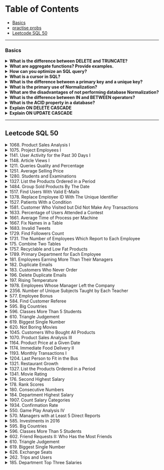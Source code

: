 # Table of Contents

- [Basics](#Basics)
- [practise probs](#practise-probs)
- [Leetcode SQL 50](#Leetcode-SQL-50)
 
---

### Basics

<details>
<summary><b>What is the difference between DELETE and TRUNCATE?</b></summary>
<p>
The delete statement removes single or multiple rows from an existing table depending on the specified condition.
DELETE statement is used to delete a row from a table.
 
The truncate command deletes the whole contents of an existing table without the table itself. It pserves the table structure or schema.
TRUNCATE statement is used to remove all the rows from a table.
</p>
</details>

<details>
<summary><b>What are aggregate functions? Provide examples.</b></summary>
<p>
  "Aggregate functions are
 SQL functions that perform a calculation on a set of values and return a single value. These functions are commonly used to summarize data, such as calculating totals, averages, counts, etc. Aggregate functions are often used with the GROUP BY clause in SQL to group rows that share a property.
ex--COUNT(),SUM()"
</p>
</details>

<details>
<summary><b>How can you optimize an SQL query?</b></summary>
<p>
  "Avoid SELECT * (Use Specific Columns)
Use Joins Instead of Subqueries
Use EXISTS Instead of IN for Subqueries
"
</p>
</details>

<details>
<summary><b>What is a cursor in SQL?</b></summary>
<p>
  "A cursor in SQL is a database object used to retrieve, manipulate, and navigate through a result set one row at a time. Cursors are particularly useful when you need to process individual rows returned by a query, especially in cases where a more procedural approach is required, like performing row-by-row operations.
"
</p>
</details>

<details>
<summary><b>What is the difference between a primary key and a unique key?</b></summary>
<p>
  "The primary key and unique key both are essential constraints of the SQL. The main difference among them is that the primary key identifies each record in the table. In contrast, the unique key pvents duplicate entries in a column except for a NULL value. The following comparison chart explains it more clearly:
 
Unique, can be null, table can have multiple unique atributes
"
</p>
</details>

<details>
<summary><b>What is the primary use of Normalization?</b></summary>
<p>
  "Normalization is mainly used to add, delete or modify a field that can be made in a single table. The primary use of Normalization is to remove redundancy and remove the insert, delete and update distractions. Normalization breaks the table into small partitions and then links them using different relationships to avoid the chances of redundancy.
"
</p>
</details>

<details>
<summary><b>What are the disadvantages of not performing database Normalization?</b></summary>
<p>
  "The occurrence of redundant terms in the database causes the waste of space in the disk.
 
Due to redundant terms, inconsistency may also occur. If any change is made in the data of one table but not made in the same data of another table, then inconsistency will occur. This inconsistency will lead to the maintenance problem and effects the ACID properties as well.
"
</p>
</details>

<details>
<summary><b>What is the difference between IN and BETWEEN operators?</b></summary>
<p>
  "The occurrence of redundant terms in the database causes the waste of space in the disk.
 
Due to redundant terms, inconsistency may also occur. If any change is made in the data of one table but not made in the same data of another table, then inconsistency will occur. This inconsistency will lead to the maintenance problem and effects the ACID properties as well."
</p>
</details>

<details>
<summary><b>What is the ACID property in a database?</b></summary>
<p>
  "The ACID properties are meant for the transaction that goes through a different group of tasks. A transaction is a single logical order of data. It provides properties to maintain consistency before and after the transaction in a database. It also ensures that the data transactions are processed reliably in a database system.
 
The ACID property is an acronym for Atomicity, Consistency, Isolation, and Durability.
 
Atomicity: It ensures that all statements or operations within the transaction unit must be executed successfully. If one part of the transaction fails, the entire transaction fails, and the database state is left unchanged. Its main features are COMMIT, ROLLBACK, and AUTO-COMMIT.
 
Consistency: This property ensures that the data must meet all validation rules. In simple words, we can say that the database changes state only when a transaction will be committed successfully. It also protects data from crashes.
 
Isolation: This property guarantees that the concurrent property of execution in the transaction unit must be operated independently. It also ensures that statements are transparent to each other. The main goal of providing isolation is to control concurrency in a database.
 
Durability: This property guarantees that once a transaction has been committed, it persists permanently even if the system crashes, power loss, or failed.
"
</p>
</details>

<details>
<summary><b>Explain ON DELETE CASCADE</b></summary>
<p>
  "ON DELETE CASCADE is an option that you can set on a foreign key constraint in a relational database. It defines the behavior that should occur when a row in the parent table (the table containing the primary key) is deleted.
 
CREATE TABLE orders (
order_id INT PRIMARY KEY,
customer_id INT,
FOREIGN KEY (customer_id) REFERENCES customers(customer_id)
ON DELETE CASCADE
);"
</p>
</details>

<details>
<summary><b>Explain ON UPDATE CASCADE</b></summary>
<p>
  ON UPDATE CASCADE is another option you can set on a foreign key constraint. It defines the behavior that should occur when a row in the parent table is updated
</p>
</details>

---

## Leetcode SQL 50

<details>
<summary>1068. Product Sales Analysis I</summary>
  
  ```sql
"SELECT 
p.product_name, s.year, s.price
FROM 
Sales s
JOIN 
Product p
ON
s.product_id = p.product_id"
  ```

</details>

<details>
<summary>1075. Project Employees I</summary>

```sql
"SELECT 
project_id,
ROUND(AVG(experience_years), 2) AS average_years
FROM 
Project p
JOIN 
Employee e
ON 
p.employee_id = e.employee_id
GROUP BY 
project_id"
```

</details>

<details>
<summary>1141. User Activity for the Past 30 Days I</summary>

```sql
"SELECT activity_date AS day, COUNT(DISTINCT user_id) AS active_users
FROM Activity
WHERE (activity_date > ""2019-06-27"" AND activity_date <= ""2019-07-27"")
GROUP BY activity_date;"
```

</details>

<details>
<summary>1148. Article Views I</summary>

```sql
"select distinct author_id as id from Views
where author_id = viewer_id 
order by id;"
```

</details>

<details>
<summary>1211. Queries Quality and Percentage</summary>

```sql
"SELECT 
query_name,
ROUND(AVG(rating / position), 2) AS quality,
ROUND(AVG(rating < 3) * 100, 2) AS poor_query_percentage 
FROM 
Queries
GROUP BY 
query_name"
```

</details>

<details>
<summary>1251. Average Selling Price</summary>

```sql
"SELECT p.product_id, IFNULL(ROUND(SUM(units*price)/SUM(units),2),0) AS average_price
FROM Prices p LEFT JOIN UnitsSold u
ON p.product_id = u.product_id AND
u.purchase_date BETWEEN start_date AND end_date
group by product_id"
```

</details>

<details>
<summary>1280. Students and Examinations</summary>

```sql
"SELECT S.student_id, S.student_name, SUB.subject_name, 
count(E.subject_name) AS attended_exams FROM Students S CROSS JOIN 
Subjects SUB LEFT OUTER JOIN Examinations E ON 
S.student_id = E.student_id AND SUB.subject_name = E.subject_name 
GROUP BY S.student_id, S.student_name,SUB.subject_name ORDER BY 
S.student_id, SUB.subject_name"
```

</details>

<details>
<summary>1327. List the Products Ordered in a Period</summary>

```sql
"SELECT p.product_name AS product_name, sum(o.unit) AS unit FROM Products p
JOIN Orders o USING (product_id)
WHERE YEAR(o.order_date)='2020' AND MONTH(o.order_date)='02'
GROUP BY p.product_id
HAVING SUM(o.unit)>=100"
```

</details>

<details>
<summary>1484. Group Sold Products By The Date</summary>

```sql
"SELECT sell_date,
COUNT(DISTINCT(product)) AS num_sold, 
GROUP_CONCAT(DISTINCT product ORDER BY product ASC SEPARATOR ',') AS products
FROM Activities
GROUP BY sell_date
ORDER BY sell_date ASC"
```

</details>

<details>
<summary>1517. Find Users With Valid E-Mails</summary>

```sql
"SELECT
user_id,
name,
mail
FROM Users
WHERE mail LIKE '[a-zA-Z]%@leetcode.com' AND LEFT(mail, LEN(mail) - 13) NOT LIKE '%[^0-9a-zA-Z_.-]%'"
```

</details>

<details>
<summary>1378. Replace Employee ID With The Unique Identifier</summary>

```sql
"SELECT eu.unique_id AS unique_id, e.name
FROM Employees e
LEFT JOIN EmployeeUNI eu USING(id)"
```

</details>

<details>
<summary>1527. Patients With a Condition</summary>

```sql
"SELECT *
FROM Patients
WHERE conditions LIKE '% DIAB1%' OR conditions LIKE 'DIAB1%'"
```

</details>

<details>
<summary>1581. Customer Who Visited but Did Not Make Any Transactions</summary>

```sql
"SELECT 
customer_id, 
COUNT(visit_id) AS count_no_trans 
FROM 
Visits 
WHERE 
visit_id NOT IN (
SELECT 
visit_id 
FROM 
Transactions
) 
GROUP BY 
customer_id"
```

</details>

<details>
<summary>1633. Percentage of Users Attended a Contest</summary>

```sql
"select contest_id , round (count(distinct user_id )*100/(select count( user_id )from Users ),2)as percentage 
from Register 
group by contest_id 
order by percentage desc,contest_id"
```

</details>

<details>
<summary>1661. Average Time of Process per Machine</summary>

```sql
"SELECT a.machine_id, 
ROUND(AVG(b.timestamp - a.timestamp), 3) AS processing_time
FROM Activity a, 
Activity b
WHERE 
a.machine_id = b.machine_id
AND 
a.process_id = b.process_id
AND 
a.activity_type = 'start'
AND 
b.activity_type = 'end'
GROUP BY machine_id"
```

</details>

<details>
<summary>1667. Fix Names in a Table</summary>

```sql
"SELECT Users.user_id , CONCAT(UPPER(SUBSTR(Users.name,1,1)),LOWER(SUBSTR(Users.name,2))) AS name 
FROM Users
ORDER BY
Users.user_id ASC"
```

</details>

<details>
<summary>1683. Invalid Tweets</summary>

```sql
"SELECT tweet_id
FROM Tweets
WHERE CHAR_LENGTH(content) > 15"
```

</details>

<details>
<summary>1729. Find Followers Count</summary>

```sql
"SELECT user_id, COUNT(user_id) AS followers_count
FROM followers
GROUP BY user_id
ORDER BY user_id ASC;"
```

</details>

<details>
<summary>1731. The Number of Employees Which Report to Each Employee</summary>

```sql
"select e2.employee_id, 
e2.name, 
COUNT(e1.employee_id) as reports_count, 
ROUND(AVG(e1.age)) as average_age
from employees e1 join employees e2
on e1.reports_to = e2.employee_id
group by employee_id
order by employee_id"
```

</details>

<details>
<summary>175. Combine Two Tables</summary>

```sql
"select FirstName, LastName, City, State
from Person left join Address
on Person.PersonId = Address.PersonId
;"
```

</details>

<details>
<summary>1757. Recyclable and Low Fat Products</summary>

```sql
"SELECT
product_id
FROM
Products
WHERE
low_fats = 'Y' AND recyclable = 'Y'"
```

</details>

<details>
<summary>1789. Primary Department for Each Employee</summary>

```sql
"SELECT DISTINCT employee_id, department_id
FROM Employee
WHERE employee_id IN (
SELECT employee_id
FROM Employee
GROUP BY employee_id
HAVING COUNT(*) = 1
)
OR primary_flag = 'Y'
ORDER BY employee_id;"
```

</details>

<details>
<summary>181. Employees Earning More Than Their Managers</summary>

```sql
"SELECT e2.name as Employee
FROM employee e1
INNER JOIN employee e2 ON e1.id = e2.managerID
WHERE
e1.salary < e2.salary"
```

</details>

<details>
<summary>182. Duplicate Emails</summary>

```sql
"SELECT email from Person
group by email
having count(email) > 1;"
```

</details>

<details>
<summary>183. Customers Who Never Order</summary>

```sql
"SELECT name as Customers
from Customers
where id not in (
select customerId
from Orders
);"
```

</details>

<details>
<summary>196. Delete Duplicate Emails</summary>

```sql
"delete p1 from person p1,person p2 
where p1.email=p2.email and p1.id>p2.id;"
```

</details>

<details>
<summary>197. Rising Temperature</summary>

```sql"SELECT 
w1.id
FROM 
Weather w1
JOIN 
Weather w2
ON 
DATEDIFF(w1.recordDate, w2.recordDate) = 1
WHERE 
w1.temperature > w2.temperature;"

```

</details>

<details>
<summary>1978. Employees Whose Manager Left the Company</summary>

```sql
"SELECT e1.employee_id
FROM Employees e1
LEFT JOIN Employees e2
ON e1.manager_id = e2.employee_id
WHERE e1.salary < 30000 AND e2.employee_id IS NULL AND e1.manager_id IS NOT NULL
ORDER BY employee_id;"
```

</details>

<details>
<summary>2356. Number of Unique Subjects Taught by Each Teacher</summary>

```sql
select teacher_id,count(distinct subject_id) as cnt from Teacher group by teacher_id
```

</details>

<details>
<summary>577. Employee Bonus</summary>

```sql
"SELECT
Employee.name, Bonus.bonus
FROM
Employee
LEFT JOIN
Bonus ON Employee.empid = Bonus.empid
WHERE
bonus < 1000 OR bonus IS NULL
;"
```

</details>

<details>
<summary>584. Find Customer Referee</summary>

```sql
"SELECT
name
FROM
Customer
WHERE 
IFNULL(referee_id,0) <> 2;"
```

</details>

<details>
<summary>595. Big Countries</summary>

```sql
"SELECT 
* 
FROM 
world 
WHERE 
area >= 3000000 
OR population >= 25000000"
```

</details>

<details>
<summary>596. Classes More Than 5 Students</summary>

```sql
"SELECT class
FROM Courses
GROUP BY class
HAVING COUNT(student) >= 5;"
```

</details>

<details>
<summary>610. Triangle Judgement</summary>

```sql
"select 
x,y,z,
case when (x+y) > z and (x+z) > y and (y+z) > x then 'Yes' else 'No' end as triangle
from Triangle"
```

</details>

<details>
<summary>619. Biggest Single Number</summary>

```sql
"SELECT MAX(num) AS num
FROM (
SELECT num
FROM MyNumbers
GROUP BY num
HAVING COUNT(num) = 1
) AS unique_numbers;"
```

</details>

<details>
<summary>620. Not Boring Movies</summary>

```sql
"select * from Cinema
where id % 2 = 1 and description != 'boring'
order by rating desc"
```

</details>

<details>
<summary>1045. Customers Who Bought All Products</summary>

```sql
"SELECT customer_id FROM Customer GROUP BY customer_id
HAVING COUNT(distinct product_key) = (SELECT COUNT(product_key) FROM Product)'"
```

</details>

<details>
<summary>1070. Product Sales Analysis III</summary>

```sql
"SELECT 
product_id, 
year AS first_year, 
quantity, 
price 
FROM 
Sales 
WHERE 
(product_id, year) IN (
SELECT 
product_id, 
MIN(year) AS year 
FROM 
Sales 
GROUP BY 
product_id
);"
```

</details>

<details>
<summary>1164. Product Price at a Given Date</summary>

```sql
"SELECT
product_id,
IFNULL (price, 10) AS price
FROM
(
SELECT DISTINCT
product_id
FROM
Products
) AS UniqueProducts
LEFT JOIN (
SELECT DISTINCT
product_id,
FIRST_VALUE (new_price) OVER (
PARTITION BY
product_id
ORDER BY
change_date DESC
) AS price
FROM
Products
WHERE
change_date <= '2019-08-16'
) AS LastChangedPrice USING (product_id);"
```

</details>

<details>
<summary>1174. Immediate Food Delivery II</summary>

```sql
"Select 
round(avg(order_date = customer_pref_delivery_date)*100, 2) as immediate_percentage
from Delivery
where (customer_id, order_date) in (
Select customer_id, min(order_date) 
from Delivery
group by customer_id
);"
```

</details>

<details>
<summary>1193. Monthly Transactions I</summary>

```sql
"SELECT 
LEFT(trans_date, 7) AS month, country, 
COUNT(id) AS trans_count, 
SUM(state = 'approved') AS approved_count, 
SUM(amount) AS trans_total_amount, 
SUM(CASE 
WHEN state = 'approved' THEN amount 
ELSE 0 
END) AS approved_total_amount
FROM Transactions
GROUP BY month, country"
```

</details>

<details>
<summary>1204. Last Person to Fit in the Bus</summary>

```sql
"SELECT 
q1.person_name
FROM Queue q1 JOIN Queue q2 ON q1.turn >= q2.turn
GROUP BY q1.turn
HAVING SUM(q2.weight) <= 1000
ORDER BY SUM(q2.weight) DESC
LIMIT 1"
```

</details>

<details>
<summary>1321. Restaurant Growth</summary>

```sql
"SELECT 
DISTINCT visited_on,
amount,
ROUND(amount/7, 2) AS average_amount
FROM 
(SELECT
visited_on,
SUM(amount) OVER (
ORDER BY visited_on 
RANGE BETWEEN INTERVAL 6 DAY PRECEDING AND CURRENT ROW
) AS amount,
 
MIN(visited_on) OVER() as firstDay
FROM Customer
) AS c
WHERE
visited_on >= firstDay + INTERVAL 6 DAY;"
```

</details>

<details>
<summary>1327. List the Products Ordered in a Period</summary>

```sql
"SELECT p.product_name AS product_name, sum(o.unit) AS unit FROM Products p
JOIN Orders o USING (product_id)
WHERE YEAR(o.order_date)='2020' AND MONTH(o.order_date)='02'
GROUP BY p.product_id
HAVING SUM(o.unit)>=100"
```

</details>

<details>
<summary>1341. Movie Rating</summary>

```sql
"(
SELECT u.name AS results
FROM MovieRating mr, Users u
WHERE mr.user_id = u.user_id
GROUP BY mr.user_id
ORDER BY COUNT(1) DESC, u.name
LIMIT 1
)
UNION ALL
(
SELECT m.title AS results
FROM MovieRating mr, Movies m 
WHERE mr.movie_id = m.movie_id AND mr.created_at LIKE '2020-02%'
GROUP BY mr.movie_id
ORDER BY AVG(rating) DESC, m.title
LIMIT 1
)"
```

</details>

<details>
<summary>176. Second Highest Salary</summary>

```sql
"SELECT DISTINCT MAX(salary) AS SecondHighestSalary
FROM Employee a
WHERE Salary< (SELECT MAX(salary) FROM Employee b WHERE b.salary > a.salary)"
```

</details>

<details>
<summary>178. Rank Scores</summary>

```sql
"SELECT S.Score, COUNT(S2.Score) AS Rank FROM Scores S,
(SELECT DISTINCT Score FROM Scores) S2
WHERE S.Score<=S2.Score
GROUP BY S.Id 
ORDER BY S.Score DESC;"
```

</details>

<details>
<summary>180. Consecutive Numbers</summary>

```sql
"SELECT DISTINCT
l1.Num AS ConsecutiveNums
FROM
Logs l1,
Logs l2,
Logs l3
WHERE
l1.Id = l2.Id - 1
AND l2.Id = l3.Id - 1
AND l1.Num = l2.Num
AND l2.Num = l3.Num
;"
```

</details>

<details>
<summary>184. Department Highest Salary</summary>

```sql
"SELECT Department.name AS Department ,Employee.name AS Employee, Employee.salary
FROM Department JOIN Employee ON Employee.departmentId=Department.id 
WHERE(departmentId, salary) IN
(SELECT departmentId,MAX(salary) FROM Employee GROUP BY departmentId) ;"
```

</details>

<details>
<summary>1907. Count Salary Categories</summary>

```sql
"SELECT 'Low Salary' as category, COUNT(account_id) as accounts_count
FROM Accounts
WHERE income<20000
UNION
SELECT 'Average Salary' as category, COUNT(*)
FROM Accounts
WHERE income>=20000 AND income<=50000
UNION
SELECT 'High Salary' as category, COUNT(*)
FROM Accounts
WHERE income>50000"
```

</details>

<details>
<summary>1934. Confirmation Rate</summary>

```sql

select s.user_id, round(avg(if(c.action=""confirmed"",1,0)),2) as confirmation_rate
from Signups as s left join Confirmations as c on s.user_id= c.user_id group by user_id;"
```

</details>

<details>
<summary>550. Game Play Analysis IV</summary>

```sql
"SELECT
ROUND(COUNT(DISTINCT player_id) / (SELECT COUNT(DISTINCT player_id) FROM Activity), 2) AS fraction
FROM
Activity
WHERE
(player_id, DATE_SUB(event_date, INTERVAL 1 DAY))
IN (
SELECT player_id, MIN(event_date) AS first_login FROM Activity GROUP BY player_id
)"
```

</details>

<details>
<summary>570. Managers with at Least 5 Direct Reports</summary>

```sql
"SELECT E1.name
FROM Employee E1
JOIN (
SELECT managerId, COUNT(*) AS directReports
FROM Employee
GROUP BY managerId
HAVING COUNT(*) >= 5
) E2 ON E1.id = E2.managerId;"
```

</details>

<details>
<summary>585. Investments in 2016</summary>

```sql
"SELECT ROUND(SUM(tiv_2016), 2) AS tiv_2016
FROM Insurance
WHERE tiv_2015 IN (
SELECT tiv_2015
FROM Insurance
GROUP BY tiv_2015
HAVING COUNT(*) > 1
)
AND (lat, lon) IN (
SELECT lat, lon
FROM Insurance
GROUP BY lat, lon
HAVING COUNT(*) = 1
)"
```

</details>

<details>
<summary>595. Big Countries</summary>

```sql
"SELECT 
* 
FROM 
world 
WHERE 
area >= 3000000 
OR population >= 25000000"
```
  
</details>

<details>
<summary>596. Classes More Than 5 Students</summary>

```sql
"SELECT class
FROM Courses
GROUP BY class
HAVING COUNT(student) >= 5;"
```

</details>

<details>
<summary>602. Friend Requests II: Who Has the Most Friends</summary>

```sql
"select requester_id as id,
(select count(*) from RequestAccepted
where id=requester_id or id=accepter_id) as num
from RequestAccepted
group by requester_id
order by num desc limit 1"
```

</details>

<details>
<summary>610. Triangle Judgement</summary>

```sql
"SELECT x,y,z,
case WHEN (x+y) > z AND (x+z) > y AND (y+z) > x THEN 'Yes' ELSE 'No' end AS triangle
FROM Triangle"
```

</details>

<details>
<summary>619. Biggest Single Number</summary>

```sql
"SELECT MAX(num) AS num
FROM (
SELECT num
FROM MyNumbers
GROUP BY num
HAVING COUNT(num) = 1
) AS unique_numbers;"
```

</details>

<details>
<summary>626. Exchange Seats</summary>

```sql
"SELECT ROW_NUMBER() OVER() id, student
FROM seat
ORDER BY IF(MOD(id, 2) = 0, id-1, id+1)"
```

</details>

<details>
<summary>262. Trips and Users</summary>

```sql
"SELECT 
request_at AS Day, 
ROUND(
SUM(status != 'completed') / COUNT(*), 
2
) AS 'Cancellation Rate' 
FROM 
Trips 
LEFT JOIN Users AS Clients ON Trips.client_id = Clients.users_id 
LEFT JOIN Users AS Drivers ON Trips.driver_id = Drivers.users_id 
WHERE 
Clients.banned = 'No'
AND Drivers.banned = 'No' 
AND request_at BETWEEN '2013-10-01' 
AND '2013-10-03' 
GROUP BY 
Day"
```

</details>

<details>
<summary>185. Department Top Three Salaries</summary>

```sql
"WITH employee_department AS
(
SELECT d.id, 
d.name AS Department,
salary AS Salary, 
e.name AS Employee, 
DENSE_RANK()OVER(PARTITION BY d.id ORDER BY salary DESC) AS rnk
FROM Department d
JOIN Employee e
ON d.id = e.departmentId
)
SELECT Department, Employee, Salary
FROM employee_department
WHERE rnk <= 3"
```

</details>
